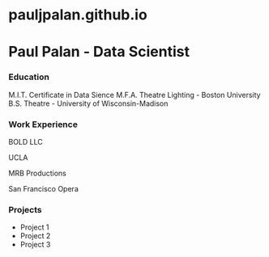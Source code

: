 # pauljpalan.github.io

# Paul Palan - Data Scientist

### Education
M.I.T. Certificate in Data Sience
M.F.A. Theatre Lighting - Boston University
B.S. Theatre - University of Wisconsin-Madison

### Work Experience
BOLD LLC

UCLA

MRB Productions

San Francisco Opera

### Projects
- Project 1
- Project 2
- Project 3
